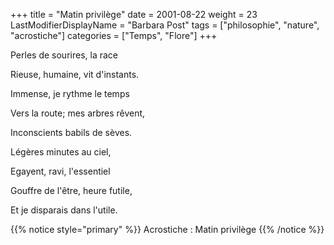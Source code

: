 +++
title = "Matin privilège"
date = 2001-08-22
weight = 23
LastModifierDisplayName = "Barbara Post"
tags = ["philosophie", "nature", "acrostiche"]
categories = ["Temps", "Flore"]
+++

Perles de sourires, la race

Rieuse, humaine, vit d'instants.

Immense, je rythme le temps

Vers la route; mes arbres rêvent,

Inconscients babils de sèves.

Légères minutes au ciel,

Egayent, ravi, l'essentiel

Gouffre de l'être, heure futile,

Et je disparais dans l'utile.

{{% notice style="primary" %}}
Acrostiche : Matin privilège
{{% /notice %}}

